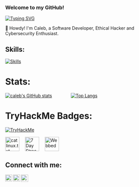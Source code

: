 ### Welcome to my GitHub!

<!-- [![Typing SVG](https://readme-typing-svg.herokuapp.com?font=Hack&color=%239315B7&lines=What's+up!+I'm+CALEB+-+aka+Cat10n)](https://git.io/typing-svg)] -->
[![Typing SVG](https://readme-typing-svg.herokuapp.com?font=karla&pause=1000&color=17F705&vCenter=true&multiline=true&width=500&lines=What's+up!+I'm+Caleb+Felix+-+a.k.a+Cat10n)](https://git.io/typing-svg)

👋 Howdy! I'm Caleb, a Software Developer, Ethical Hacker and Cybersecurity Enthusiast.

<!--  ![Caleb Felix's GitHub stats](https://github-readme-stats.vercel.app/api?username=calebfelix&show_icons=true&theme=react) &nbsp; -->
<!--  [![Top Langs](https://github-readme-stats.vercel.app/api/top-langs/?username=calebfelix)](https://github.com/anuraghazra/github-readme-stats) -->


 ## Skills:
[![Skills](https://skillicons.dev/icons?i=python,bash,linux,git,docker,nodejs,react,next,mongodb,postgresql,figma&perline=20)](https://skillicons.dev)

# Stats:
[![caleb's GitHub stats](https://github-readme-stats.vercel.app/api?username=calebfelix&show_icons=true&theme=react)](https://github.com/calebfelix/github-readme-stats)
&emsp;&emsp;&emsp;&emsp;[![Top Langs](https://github-readme-stats.vercel.app/api/top-langs/?username=calebfelix)](https://github.com/calebfelix/github-readme-stats)

# TryHackMe Badges:
[<img align="center" src="https://tryhackme-badges.s3.amazonaws.com/Cat10n.png" alt="TryHackMe">](https://tryhackme.com/p/Cat10n)

[<img height='45' title="cat linux.txt" src="https://tryhackme.com/img/badges/linux.svg">](https://tryhackme.com/Cat10n/badges/terminaled)&emsp;
[<img height='45' title="7 Day Streak" src="https://tryhackme.com/img/badges/streak7.svg">](https://tryhackme.com/Cat10n/badges/7-day-streak)&emsp;
[<img height='45' title="Webbed" src="https://tryhackme.com/img/badges/webbed.svg">](https://tryhackme.com/Cat10n/badges/web-fund)&emsp;



## Connect with me:
<!--[<img align="left" alt="codeSTACKr.com" width="22px" src="https://raw.githubusercontent.com/iconic/open-iconic/master/svg/globe.svg" />][website]-->
[<img align="left" alt="codeSTACKr | Instagram" width="22px" src="https://cdn.jsdelivr.net/npm/simple-icons@v3/icons/instagram.svg" />](https://www.instagram.com/cat10nn)
[<img align="left" alt="codeSTACKr | LinkedIn" width="22px" src="https://cdn.jsdelivr.net/npm/simple-icons@v3/icons/linkedin.svg" />](https://www.linkedin.com/in/calebfelix)
[<img align="left" alt="codeSTACKr | Github" width="23px" src="https://cdn.jsdelivr.net/npm/simple-icons@v3/icons/github.svg" />](https://www.github.com/calebfelix)
<br />

